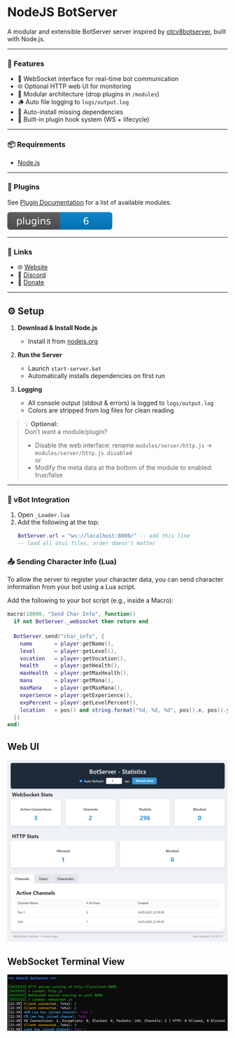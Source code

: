 # NodeJS BotServer

A modular and extensible BotServer server inspired by [otcv8botserver](https://github.com/OTCv8/otcv8botserver), built with Node.js.

---
### 🧩 Features

- 📡 WebSocket interface for real-time bot communication  
- 🌐 Optional HTTP web UI for monitoring  
- 🧱 Modular architecture (drop plugins in `/modules`)  
- 🪵 Auto file logging to `logs/output.log`  
- 🧠 Auto-install missing dependencies  
- 🔌 Built-in plugin hook system (WS + lifecycle)
---


### 📦 Requirements

- [Node.js](https://nodejs.org/)

---

### 🧩 Plugins

See [Plugin Documentation](docs/plugins.md) for a list of available modules.

![Plugins](assets/plugins-badge.svg)

---

### 🔗 Links

- 🌐 [Website](https://www.trainorcreations.com)
- 💬 [Discord](https://trainorcreations.com/discord)
- 💖 [Donate](https://trainorcreations.com/donate)

---

## ⚙️ Setup

1. **Download & Install Node.js**
   - Install it from [nodejs.org](https://nodejs.org/)

2. **Run the Server**
   - Launch `start-server.bat`
   - Automatically installs dependencies on first run

3. **Logging**
   - All console output (stdout & errors) is logged to `logs/output.log`
   - Colors are stripped from log files for clean reading

> 💡 **Optional:**  
> Don’t want a module/plugin?
> - Disable the web interface: rename `modules/server/http.js` → `modules/server/http.js.disabled`  
> or
> - Modify the meta data at the bottom of the module to enabled: true/false

---

### 🤖 vBot Integration

1. Open `_Loader.lua`
2. Add the following at the top:
   ```lua
   BotServer.url = "ws://localhost:8000/" -- add this line
   -- load all otui files, order doesn't matter
   ```
### 📤 Sending Character Info (Lua)

To allow the server to register your character data, you can send character information from your bot using a Lua script.

Add the following to your bot script (e.g., inside a Macro):
   ```lua
   macro(10000, "Send Char Info", function()
     if not BotServer._websocket then return end
   
     BotServer.send("char_info", {
       name       = player:getName(),
       level      = player:getLevel(),
       vocation   = player:getVocation(),
       health     = player:getHealth(),
       maxHealth  = player:getMaxHealth(),
       mana       = player:getMana(),
       maxMana    = player:getMaxMana(),
       experience = player:getExperience(),
       expPercent = player:getLevelPercent(),
       location   = pos() and string.format("%d, %d, %d", pos().x, pos().y, pos().z)
     })
   end)
   ```

## Web UI

![Web UI Preview](assets/web-ui-preview.png)

## WebSocket Terminal View

![WebSocket Terminal](assets/ws-terminal.preview.png)

